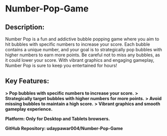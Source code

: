 # Number-Pop-Game
## Description:
Number Pop is a fun and addictive bubble popping game where you aim to hit bubbles with specific numbers to increase your score. Each bubble contains a unique number, and your goal is to strategically pop bubbles with higher numbers to earn more points. Be careful not to miss any bubbles, as it could lower your score. With vibrant graphics and engaging gameplay, Number Pop is sure to keep you entertained for hours!

## Key Features:
**> Pop bubbles with specific numbers to increase your score.**
**> Strategically target bubbles with higher numbers for more points.**
**> Avoid missing bubbles to maintain a high score.**
**> Vibrant graphics and smooth gameplay experience.**

**Platform: Only for Desktop and Tablets browsers.**

**GitHub Repository: udaypawar004/Number-Pop-Game**
